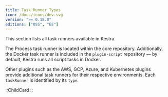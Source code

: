```yaml
---
title: Task Runner Types
icon: /docs/icons/dev.svg
version: ">= 0.18.0"
editions: ["OSS", "EE"]
---
```


This section lists all task runners available in Kestra.


The Process task runner is located within the core repository. Additionally, the Docker task runner is included in the `plugin-script` repository — by default, Kestra runs all script tasks in Docker.

Other plugins such as the AWS, GCP, Azure, and Kubernetes plugins provide additional task runners for their respective environments. Each `taskRunner` is identified by its `type`.

::ChildCard
::

